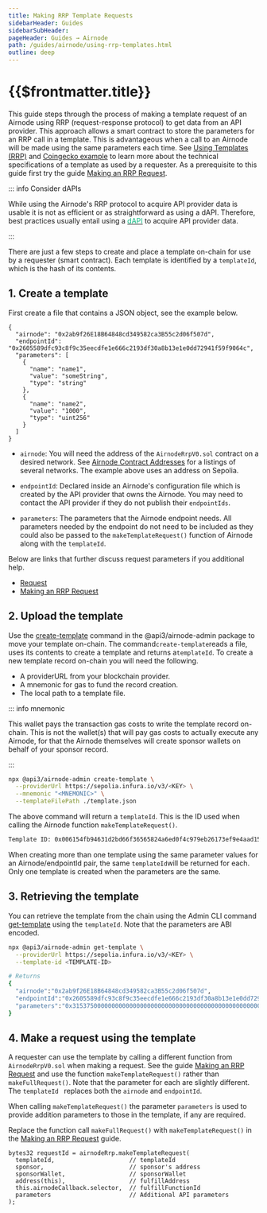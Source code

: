 ```yaml
---
title: Making RRP Template Requests
sidebarHeader: Guides
sidebarSubHeader:
pageHeader: Guides → Airnode
path: /guides/airnode/using-rrp-templates.html
outline: deep
---
```


<PageHeader/>

<SearchHighlight/>

<FlexStartTag/>

# {{$frontmatter.title}}

This guide steps through the process of making a template request of an Airnode
using RRP (request-response protocol) to get data from an API provider. This
approach allows a smart contract to store the parameters for an RRP call in a
template. This is advantageous when a call to an Airnode will be made using the
same parameters each time. See
[Using Templates (RRP)](/reference/airnode/latest/developers/using-templates.md)
and
[Coingecko example<ExternalLinkImage/>](https://github.com/api3dao/airnode/tree/master/packages/airnode-examples/integrations/coingecko-template)
to learn more about the technical specifications of a template as used by a
requester. As a prerequisite to this guide first try the guide
[Making an RRP Request](/guides/airnode/rrp-request.md).

::: info Consider dAPIs

While using the Airnode's RRP protocol to acquire API provider data is usable it
is not as efficient or as straightforward as using a dAPI. Therefore, best
practices usually entail using a
[<span style="color:rgb(16, 185, 129);">dAPI</span>](/explore/dapis/what-are-dapis.md)
to acquire API provider data.

:::

There are just a few steps to create and place a template on-chain for use by a
requester (smart contract). Each template is identified by a `templateId`, which
is the hash of its contents.

## 1. Create a template

First create a file that contains a JSON object, see the example below.

```
{
  "airnode": "0x2ab9f26E18B64848cd349582ca3B55c2d06f507d",
  "endpointId": "0x2605589dfc93c8f9c35eecdfe1e666c2193df30a8b13e1e0dd72941f59f9064c",
  "parameters": [
    {
      "name": "name1",
      "value": "someString",
      "type": "string"
    },
    {
      "name": "name2",
      "value": "1000",
      "type": "uint256"
    }
  ]
}
```

- `airnode`: You will need the address of the `AirnodeRrpV0.sol` contract on a
  desired network. See [Airnode Contract Addresses](/reference/airnode/latest/)
  for a listings of several networks. The example above uses an address on
  Sepolia.

- `endpointId`: Declared inside an Airnode's configuration file which is created
  by the API provider that owns the Airnode. You may need to contact the API
  provider if they do not publish their `endpointIds`.

- `parameters`: The parameters that the Airnode endpoint needs. All parameters
  needed by the endpoint do not need to be included as they could also be passed
  to the `makeTemplateRequest()` function of Airnode along with the
  `templateId`.

Below are links that further discuss request parameters if you additional help.

- [Request](/reference/airnode/latest/concepts/request.md)
- [Making an RRP Request](/guides/airnode/rrp-request.md#request-parameters)

## 2. Upload the template

Use the
[create-template<ExternalLinkImage/>](https://github.com/api3dao/airnode/tree/v0.11/packages/airnode-admin#create-template)
command in the @api3/airnode-admin package to move your template on-chain. The
command`create-template`reads a file, uses its contents to create a template and
returns a`templateId`. To create a new template record on-chain you will need
the following.

- A providerURL from your blockchain provider.
- A mnemonic for gas to fund the record creation.
- The local path to a template file.

::: info mnemonic

This wallet pays the transaction gas costs to write the template record
on-chain. This is not the wallet(s) that will pay gas costs to actually execute
any Airnode, for that the Airnode themselves will create sponsor wallets on
behalf of your sponsor record.

:::

```sh
npx @api3/airnode-admin create-template \
  --providerUrl https://sepolia.infura.io/v3/<KEY> \
  --mnemonic "<MNEMONIC>" \
  --templateFilePath ./template.json
```

The above command will return a `templateId`. This is the ID used when calling
the Airnode function `makeTemplateRequest()`.

```sh
Template ID: 0x006154fb94631d2bd66f36565824a6ed0f4c979eb26173ef9e4aad15dd03e6df
```

When creating more than one template using the same parameter values for an
Airnode/endpointId pair, the same `templateId`will be returned for each. Only
one template is created when the parameters are the same.

## 3. Retrieving the template

You can retrieve the template from the chain using the Admin CLI command
[get-template](/reference/airnode/latest/packages/admin-cli.md#get-template)
using the `templateId`. Note that the parameters are ABI encoded.

```sh
npx @api3/airnode-admin get-template \
  --providerUrl https://sepolia.infura.io/v3/<KEY> \
  --template-id <TEMPLATE-ID>

# Returns
{
  "airnode":"0x2ab9f26E18B64848cd349582ca3B55c2d06f507d",
  "endpointId":"0x2605589dfc93c8f9c35eecdfe1e666c2193df30a8b13e1e0dd72941f59f9064c",
  "parameters":"0x31537500000000000000000000000000000000000000000000000000000000006e616d653100000000000000000000000000000000000000000000000000000000000000000000000000000000000000000000000000000000000000000000a06e616d653200000000000000000000000000000000000000000000000000000000000000000000000000000000000000000000000000000000000000000003e8000000000000000000000000000000000000000000000000000000000000000a736f6d65537472696e6700000000000000000000000000000000000000000000"
}
```

## 4. Make a request using the template

A requester can use the template by calling a different function from
`AirnodeRrpV0.sol` when making a request. See the guide
[Making an RRP Request](/guides/airnode/rrp-request.md#_2-implement-the-request-logic)
and use the function `makeTemplateRequest()` rather than `makeFullRequest()`.
Note that the parameter for each are slightly different. The `templateId `
replaces both the `airnode` and `endpointId`.

When calling `makeTemplateRequest()` the parameter `parameters` is used to
provide addition parameters to those in the template, if any are required.

Replace the function call `makeFullRequest()` with `makeTemplateRequest()` in
the
[Making an RRP Request](/guides/airnode/rrp-request.md#_2-implement-the-request-logic)
guide.

```solidity
bytes32 requestId = airnodeRrp.makeTemplateRequest(
  templateId,                     // templateId
  sponsor,                        // sponsor's address
  sponsorWallet,                  // sponsorWallet
  address(this),                  // fulfillAddress
  this.airnodeCallback.selector,  // fulfillFunctionId
  parameters                      // Additional API parameters
);
```

<FlexEndTag/>
